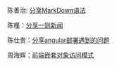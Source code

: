 陈善治: [分享MarkDown语法](csz/HelloWorld.md)

陈槿：[分享一则新闻](cj/news.md)

陈仕贵：[分享angular部署遇到的问题](陈仕贵/index.md)

周海辉：[前端嵌套对象访问模式](周海辉/index.md)